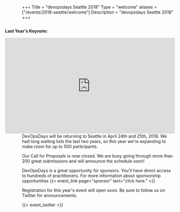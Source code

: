 +++
Title = "devopsdays Seattle 2018"
Type = "welcome"
aliases = ["/events/2018-seattle/welcome"]
Description = "devopsdays Seattle 2018"
+++

<!-- <div style="text-align:center;">
  {{< event_logo >}}
</div> -->

<style>
  .sea-prev-year-video {
    float: right;
    max-width: 560px;
  }
  .sea-prev-year-video p {
    font-weight: bold;
  }
</style>

<div class="sea-prev-year-video">
<p>Last Year's Keynote:</p>
<iframe width="560" height="315" src="https://www.youtube-nocookie.com/embed/yIlNTnA-zUs" frameborder="0" allowfullscreen></iframe>
</div>

DevOpsDays will be returning to Seattle in April 24th and 25th, 2018. We had
long waiting lists the last two years, so this year we're expanding to make
room for up to 500 participants.

Our Call for Proposals is now closed. We are busy going through more than 200
great submissions and will announce the schedule soon!

DevOpsDays is a great opportunity for sponsors. You'll have direct access
to hundreds of practitioners. For more information about sponsorship
opportunities {{< event_link page="sponsor" text="click here." >}}

Registration for this year's event will open soon. Be sure to follow
us on Twitter for announcements.


<!--
<div class = "row">
  <div class = "col-md-2">
    <strong>Dates</strong>
  </div>
  <div class = "col-md-8">
    {{< event_start >}} - {{< event_end >}}
  </div>
</div>
-->

<!-- <div class = "row">
  <div class = "col-md-2">
    <strong>Location</strong>
  </div>
  <div class = "col-md-8">
    {{< event_location >}}
  </div>
</div> -->

<!-- <div class = "row">
  <div class = "col-md-2">
    <strong>Register</strong>
  </div>
  <div class = "col-md-8">
    {{< event_link page="registration" text="Register to attend the conference!" >}}
  </div>
</div> -->

<!-- <div class = "row">
  <div class = "col-md-2">
    <strong>Propose</strong>
  </div>
  <div class = "col-md-8">
    {{< event_link page="propose" text="Propose a talk!" >}}
  </div>
</div> -->

<!-- <div class = "row">
  <div class = "col-md-2">
    <strong>Program</strong>
  </div>
  <div class = "col-md-8">
    View the {{< event_link page="program" text="program." >}}
  </div>
</div> -->

<!-- <div class = "row">
  <div class = "col-md-2">
    <strong>Speakers</strong>
  </div>
  <div class = "col-md-8">
    Check out the {{< event_link page="speakers" text="speakers!" >}}
  </div>
</div>
<div class = "row">
  <div class = "col-md-2">
    <strong>Sponsors</strong>
  </div>
  <div class = "col-md-8">
    {{< event_link page="sponsor" text="Sponsor the conference!" >}}
  </div>
</div>

<div class = "row">
  <div class = "col-md-2">
    <strong>Contact</strong>
  </div>
  <div class = "col-md-8">
    {{< event_link page="contact" text="Get in touch with the organizers" >}}
  </div>
</div>
-->

<!-- Uncomment if you added your city twitter name -->
{{< event_twitter >}}
